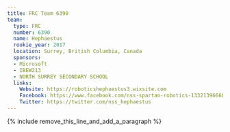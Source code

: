 ```yaml
---
title: FRC Team 6390
team:
  type: FRC
  number: 6390
  name: Hephaestus
  rookie_year: 2017
  location: Surrey, British Columbia, Canada
  sponsors:
  - Microsoft
  - IBEW213
  - NORTH SURREY SECONDARY SCHOOL
  links:
    Website: https://roboticshephaestus3.wixsite.com
    Facebook: https://www.facebook.com/nss-spartan-robotics-1332139666826469
    Twitter: https://twitter.com/nss_hephaestus
---
```


{% include remove_this_line_and_add_a_paragraph %}